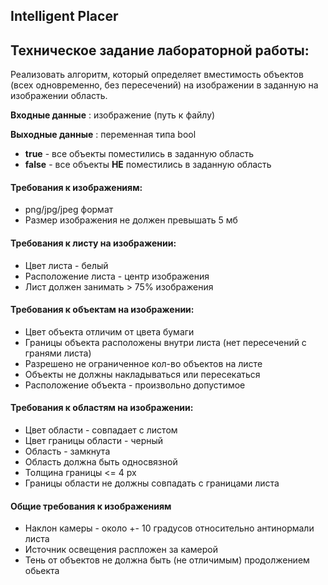 ## Intelligent Placer
## Техническое задание лабораторной работы:
Реализовать алгоритм, который определяет вместимость объектов (всех одновременно, без пересечений) на изображении в заданную на изображении область.

__Входные данные__ : изображение (путь к файлу) 

__Выходные данные__ : переменная типа bool 
* __true__ - все объекты поместились в заданную область
* __false__ - все объекты **НЕ** поместились в заданную область

#### Требования к изображениям:
   - png/jpg/jpeg формат
   - Размер изображения не должен превышать 5 мб

#### Требования к листу на изображении:
   - Цвет листа - белый
   - Расположение листа - центр изображения
   - Лист должен занимать > 75% изображения

#### Требования к объектам на изображении:
   - Цвет объекта отличим от цвета бумаги
   - Границы объекта расположены внутри листа (нет пересечений с гранями листа)
   - Разрешено не ограниченное кол-во объектов на листе
   - Объекты не должны накладываться или пересекаться
   - Расположение объекта - произвольно допустимое

#### Требования к областям на изображении:
   - Цвет области - совпадает с листом
   - Цвет границы области - черный
   - Область - замкнута
   - Область должна быть односвязной
   - Толщина границы <= 4 px
   - Границы области не должны совпадать с границами листа

#### Общие требования к изображениям
   - Наклон камеры - около +- 10 градусов относительно антинормали листа
   - Источник освещения распложен за камерой
   - Тень от объектов не должна быть (не отличимым) продолжением обьекта
